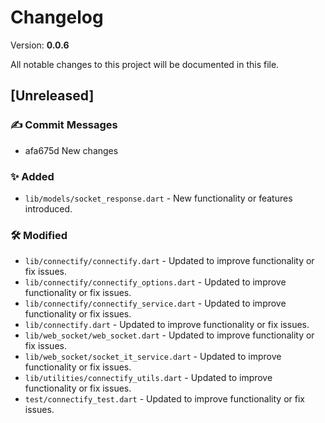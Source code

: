 # Changelog

Version: **0.0.6**

All notable changes to this project will be documented in this file.

## [Unreleased]

### ✍️ Commit Messages

* afa675d New changes

### ✨ Added

* `lib/models/socket_response.dart` - New functionality or features introduced.

### 🛠️ Modified

* `lib/connectify/connectify.dart` - Updated to improve functionality or fix issues.
* `lib/connectify/connectify_options.dart` - Updated to improve functionality or fix issues.
* `lib/connectify/connectify_service.dart` - Updated to improve functionality or fix issues.
* `lib/connectify.dart` - Updated to improve functionality or fix issues.
* `lib/web_socket/web_socket.dart` - Updated to improve functionality or fix issues.
* `lib/web_socket/socket_it_service.dart` - Updated to improve functionality or fix issues.
* `lib/utilities/connectify_utils.dart` - Updated to improve functionality or fix issues.
* `test/connectify_test.dart` - Updated to improve functionality or fix issues.
